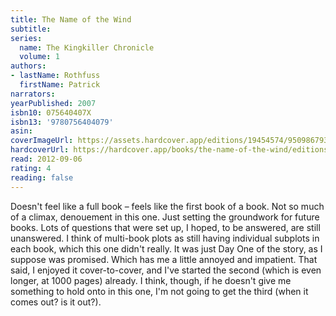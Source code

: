 ```yaml
---
title: The Name of the Wind
subtitle:
series:
  name: The Kingkiller Chronicle
  volume: 1
authors:
- lastName: Rothfuss
  firstName: Patrick
narrators:
yearPublished: 2007
isbn10: 075640407X
isbn13: '9780756404079'
asin:
coverImageUrl: https://assets.hardcover.app/editions/19454574/9509867934646082.jpg
hardcoverUrl: https://hardcover.app/books/the-name-of-the-wind/editions/19454574
read: 2012-09-06
rating: 4
reading: false
---
```

Doesn't feel like a full book – feels like the first book of a book. Not so much of a climax, denouement in this one. Just setting the groundwork for future books. Lots of questions that were set up, I hoped, to be answered, are still unanswered. I think of multi-book plots as still having individual subplots in each book, which this one didn't really. It was just Day One of the story, as I suppose was promised. Which has me a little annoyed and impatient. That said, I enjoyed it cover-to-cover, and I've started the second (which is even longer, at 1000 pages) already. I think, though, if he doesn't give me something to hold onto in this one, I'm not going to get the third (when it comes out? is it out?).
